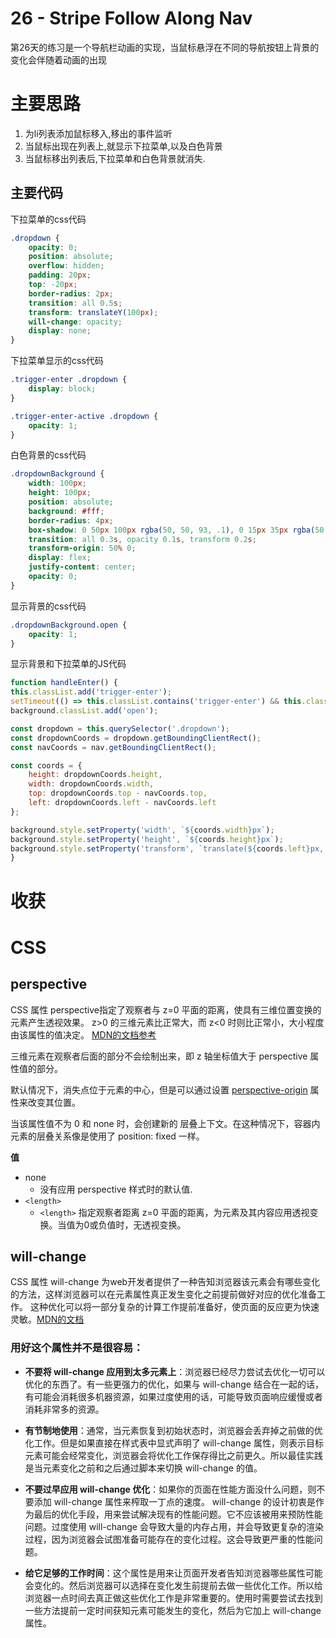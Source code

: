 # 26 - Stripe Follow Along Nav
第26天的练习是一个导航栏动画的实现，当鼠标悬浮在不同的导航按钮上背景的变化会伴随着动画的出现


# 主要思路
1. 为li列表添加鼠标移入,移出的事件监听
2. 当鼠标出现在列表上,就显示下拉菜单,以及白色背景
3. 当鼠标移出列表后,下拉菜单和白色背景就消失.

## 主要代码
下拉菜单的css代码
```css
.dropdown {
    opacity: 0;
    position: absolute;
    overflow: hidden;
    padding: 20px;
    top: -20px;
    border-radius: 2px;
    transition: all 0.5s;
    transform: translateY(100px);
    will-change: opacity;
    display: none;
}
```
下拉菜单显示的css代码
```css
.trigger-enter .dropdown {
    display: block;
}

.trigger-enter-active .dropdown {
    opacity: 1;
}
```

白色背景的css代码
```css
.dropdownBackground {
    width: 100px;
    height: 100px;
    position: absolute;
    background: #fff;
    border-radius: 4px;
    box-shadow: 0 50px 100px rgba(50, 50, 93, .1), 0 15px 35px rgba(50, 50, 93, .15), 0 5px 15px rgba(0, 0, 0, .1);
    transition: all 0.3s, opacity 0.1s, transform 0.2s;
    transform-origin: 50% 0;
    display: flex;
    justify-content: center;
    opacity: 0;
}
```
显示背景的css代码
```css
.dropdownBackground.open {
    opacity: 1;
}
```
显示背景和下拉菜单的JS代码
```js
function handleEnter() {
this.classList.add('trigger-enter');
setTimeout(() => this.classList.contains('trigger-enter') && this.classList.add('trigger-enter-active'), 150);
background.classList.add('open');

const dropdown = this.querySelector('.dropdown');
const dropdownCoords = dropdown.getBoundingClientRect();
const navCoords = nav.getBoundingClientRect();

const coords = {
    height: dropdownCoords.height,
    width: dropdownCoords.width,
    top: dropdownCoords.top - navCoords.top,
    left: dropdownCoords.left - navCoords.left
};

background.style.setProperty('width', `${coords.width}px`);
background.style.setProperty('height', `${coords.height}px`);
background.style.setProperty('transform', `translate(${coords.left}px, ${coords.top}px)`);
}
```

# 收获
# CSS
## perspective
CSS 属性 perspective指定了观察者与 z=0 平面的距离，使具有三维位置变换的元素产生透视效果。 z>0 的三维元素比正常大，而 z<0 时则比正常小，大小程度由该属性的值决定。 [MDN的文档参考](https://developer.mozilla.org/zh-CN/docs/Web/CSS/perspective)

三维元素在观察者后面的部分不会绘制出来，即 z 轴坐标值大于 perspective 属性值的部分。


默认情况下，消失点位于元素的中心，但是可以通过设置 [perspective-origin](https://developer.mozilla.org/zh-CN/docs/Web/CSS/perspective-origin) 属性来改变其位置。

当该属性值不为 0 和 none 时，会创建新的 层叠上下文。在这种情况下，容器内元素的层叠关系像是使用了 position: fixed 一样。

**值**
- none
  - 没有应用 perspective 样式时的默认值.
- `<length>`
  - `<length>` 指定观察者距离 z=0 平面的距离，为元素及其内容应用透视变换。当值为0或负值时，无透视变换。
## will-change
CSS 属性 will-change 为web开发者提供了一种告知浏览器该元素会有哪些变化的方法，这样浏览器可以在元素属性真正发生变化之前提前做好对应的优化准备工作。 这种优化可以将一部分复杂的计算工作提前准备好，使页面的反应更为快速灵敏。[MDN的文档](https://developer.mozilla.org/zh-CN/docs/Web/CSS/will-change)

### 用好这个属性并不是很容易：

- **不要将 will-change 应用到太多元素上**：浏览器已经尽力尝试去优化一切可以优化的东西了。有一些更强力的优化，如果与 will-change 结合在一起的话，有可能会消耗很多机器资源，如果过度使用的话，可能导致页面响应缓慢或者消耗非常多的资源。

- **有节制地使用**：通常，当元素恢复到初始状态时，浏览器会丢弃掉之前做的优化工作。但是如果直接在样式表中显式声明了 will-change 属性，则表示目标元素可能会经常变化，浏览器会将优化工作保存得比之前更久。所以最佳实践是当元素变化之前和之后通过脚本来切换 will-change 的值。

- **不要过早应用 will-change 优化**：如果你的页面在性能方面没什么问题，则不要添加 will-change 属性来榨取一丁点的速度。 will-change 的设计初衷是作为最后的优化手段，用来尝试解决现有的性能问题。它不应该被用来预防性能问题。过度使用 will-change 会导致大量的内存占用，并会导致更复杂的渲染过程，因为浏览器会试图准备可能存在的变化过程。这会导致更严重的性能问题。

- **给它足够的工作时间**：这个属性是用来让页面开发者告知浏览器哪些属性可能会变化的。然后浏览器可以选择在变化发生前提前去做一些优化工作。所以给浏览器一点时间去真正做这些优化工作是非常重要的。使用时需要尝试去找到一些方法提前一定时间获知元素可能发生的变化，然后为它加上 will-change 属性。
